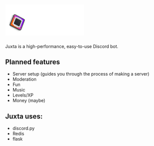 <h1><img src="https://raw.githubusercontent.com/IsmaeelAkram/juxta/master/art/Wide%20Logo%20Dark%202x.png" alt="Juxta logo" width="250"/></h1>

Juxta is a high-performance, easy-to-use Discord bot.

## Planned features
- Server setup (guides you through the process of making a server)
- Moderation
- Fun
- Music
- Levels/XP
- Money (maybe)

## Juxta uses:
- discord.py
- Redis
- flask